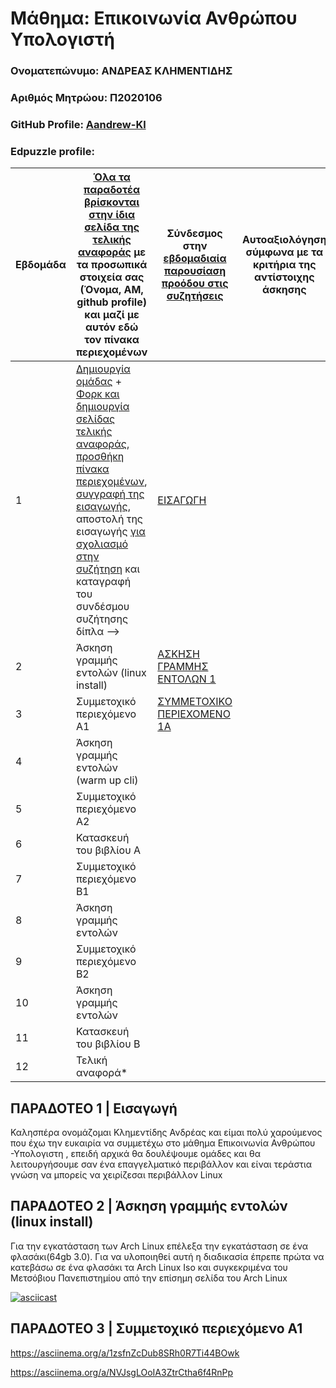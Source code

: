# **Μάθημα: Επικοινωνία Ανθρώπου Υπολογιστή**
###  Ονοματεπώνυμο: ΑΝΔΡΕΑΣ ΚΛΗΜΕΝΤΙΔΗΣ
###  Αριθμός Μητρώου: Π2020106
###  GitHub Profile: [Aandrew-Kl](https://github.com/Aandrew-Kl)
###  Edpuzzle profile: 




| Εβδομάδα | [Όλα τα παραδοτέα βρίσκονται στην ίδια σελίδα της τελικής αναφοράς](https://courses-ionio.github.io/help/deliverables/) με τα προσωπικά στοιχεία σας (Όνομα, ΑΜ, github profile) και μαζί με αυτόν εδώ τον πίνακα περιεχομένων | Σύνδεσμος στην [εβδομαδιαία παρουσίαση προόδου στις συζητήσεις](https://github.com/courses-ionio/help/discussions/categories/show-and-tell) | Αυτοαξιολόγηση σύμφωνα με τα κριτήρια της αντίστοιχης άσκησης |
| --- | --- | --- | --- |
| 1 |  [Δημιουργία ομάδας](https://github.com/courses-ionio/hci/discussions/1794) + [Φορκ και δημιουργία σελίδας τελικής αναφοράς](https://courses-ionio.github.io/help/guide/), [προσθήκη πίνακα περιεχομένων](https://raw.githubusercontent.com/courses-ionio/hci/master/README.md), [συγγραφή της εισαγωγής](https://courses-ionio.github.io/help/intro/), αποστολή της εισαγωγής [για σχολιασμό στην συζήτηση](https://github.com/courses-ionio/help/discussions/categories/show-and-tell) και καταγραφή του συνδέσμου συζήτησης δίπλα --> |[EΙΣΑΓΩΓΗ](https://github.com/courses-ionio/help/discussions/966) | |
| 2 | Άσκηση γραμμής εντολών (linux install) | [ΑΣΚΗΣΗ ΓΡΑΜΜΗΣ ΕΝΤΟΛΩΝ 1](https://github.com/courses-ionio/help/discussions/1130)| |
| 3 | Συμμετοχικό περιεχόμενο A1 | [ΣΥΜΜΕΤΟΧΙΚΟ ΠΕΡΙΕΧΟΜΕΝΟ 1Α](https://github.com/courses-ionio/help/discussions/1210?fbclid=IwAR22VQOM7crRmPf3F3HQ50S2erMMZiyc3lr3j3G5LVSUywqZY3FKETAf-fw)| |
| 4 | Άσκηση γραμμής εντολών (warm up cli) | | |
| 5 | Συμμετοχικό περιεχόμενο A2 | | |
| 6 | Κατασκευή του βιβλίου Α | | |
| 7 | Συμμετοχικό περιεχόμενο B1 | | |
| 8 | Άσκηση γραμμής εντολών | | |
| 9 | Συμμετοχικό περιεχόμενο B2 | | |
| 10 | Άσκηση γραμμής εντολών | | |
| 11 | Κατασκευή του βιβλίου Β | | |
| 12 | Τελική αναφορά* | | |


## ΠΑΡΑΔΟΤΕΟ 1 | Εισαγωγή
Καλησπέρα ονομάζομαι Κλημεντίδης Ανδρέας και είμαι πολύ χαρούμενος που έχω την ευκαιρία να συμμετέχω στο μάθημα Επικοινωνία Ανθρώπου -Υπολογιστη , επειδή αρχικά θα δουλέψουμε ομάδες και θα λειτουργήσουμε σαν ένα επαγγελματικό περιβάλλον και είναι τεράστια γνώση να μπορείς να χειρίζεσαι περιβάλλον Linux




## ΠΑΡΑΔΟΤΕΟ 2 | Άσκηση γραμμής εντολών (linux install)
Για την εγκατάσταση των Arch Linux  επέλεξα την εγκατάσταση σε ένα φλασάκι(64gb 3.0). Για να υλοποιηθεί αυτή η διαδικασία έπρεπε πρώτα να κατεβάσω σε ένα φλασάκι τα Arch Linux Iso και συγκεκριμένα του Μετσόβιου Πανεπιστημίου από την επίσημη σελίδα του Arch Linux



[![asciicast](https://asciinema.org/a/JPsz1RY090XGrsaZib8PNp83y)](https://asciinema.org/a/JPsz1RY090XGrsaZib8PNp83y)


## ΠΑΡΑΔΟΤΕΟ 3 | Συμμετοχικό περιεχόμενο A1



https://asciinema.org/a/1zsfnZcDub8SRh0R7Ti44BOwk

https://asciinema.org/a/NVJsgLOoIA3ZtrCtha6f4RnPp



